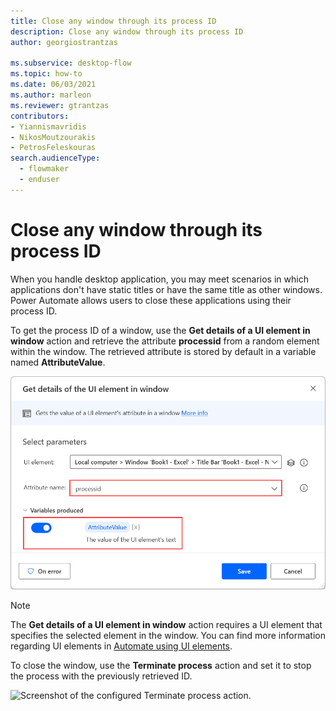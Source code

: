 ```yaml
---
title: Close any window through its process ID
description: Close any window through its process ID
author: georgiostrantzas

ms.subservice: desktop-flow
ms.topic: how-to
ms.date: 06/03/2021
ms.author: marleon
ms.reviewer: gtrantzas
contributors:
- Yiannismavridis
- NikosMoutzourakis
- PetrosFeleskouras
search.audienceType: 
  - flowmaker
  - enduser
---
```


# Close any window through its process ID

When you handle desktop application, you may meet scenarios in which applications don't have static titles or have the same title as other windows. Power Automate allows users to close these applications using their process ID. 

To get the process ID of a window, use the **Get details of a UI element in window** action and retrieve the attribute **processid** from a random element within the window. The retrieved attribute is stored by default in a variable named **AttributeValue**.

![Screenshot of the configured Get details of a UI element in window action.](media/close-window-process-id/get-details-ui-element-action.png)

> [!NOTE]
> The **Get details of a UI element in window** action requires a UI element that specifies the selected element in the window. You can find more information regarding UI elements in [Automate using UI elements](../ui-elements.md).

To close the window, use the **Terminate process** action and set it to stop the process with the previously retrieved ID.

![Screenshot of the configured Terminate process action.](media/close-window-process-id/terminate-process-action.png)
